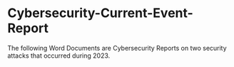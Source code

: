 # Cybersecurity-Current-Event-Report
The following Word Documents are Cybersecurity Reports on two security attacks that occurred during 2023.
